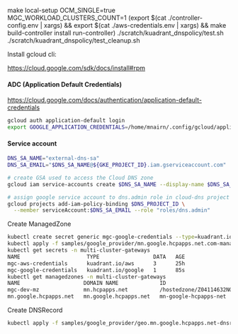 
make local-setup OCM_SINGLE=true MGC_WORKLOAD_CLUSTERS_COUNT=1
(export $(cat ./controller-config.env | xargs) && export $(cat ./aws-credentials.env | xargs) && make build-controller install run-controller)
./scratch/kuadrant_dnspolicy/test.sh
./scratch/kuadrant_dnspolicy/test_cleanup.sh




Install gcloud cli:

https://cloud.google.com/sdk/docs/install#rpm

#### ADC (Application Default Credentials)

https://cloud.google.com/docs/authentication/application-default-credentials

```bash
gcloud auth application-default login
export GOOGLE_APPLICATION_CREDENTIALS=/home/mnairn/.config/gcloud/application_default_credentials.json
```

#### Service account

```bash
DNS_SA_NAME="external-dns-sa"
DNS_SA_EMAIL="$DNS_SA_NAME@${GKE_PROJECT_ID}.iam.gserviceaccount.com"

# create GSA used to access the Cloud DNS zone
gcloud iam service-accounts create $DNS_SA_NAME --display-name $DNS_SA_NAME

# assign google service account to dns.admin role in cloud-dns project
gcloud projects add-iam-policy-binding $DNS_PROJECT_ID \
  --member serviceAccount:$DNS_SA_EMAIL --role "roles/dns.admin"
```

Create ManagedZone

```bash
kubectl create secret generic mgc-google-credentials --type=kuadrant.io/google --from-file=GOOGLE=/home/mnairn/.config/gcloud/application_default_credentials.json --from-literal=PROJECT_ID=it-cloud-gcp-rd-midd-san -n multi-cluster-gateways
kubectl apply -f samples/google_provider/mn.google.hcpapps.net.com-managedzone.yaml -n multi-cluster-gateways
kubectl get secrets -n multi-cluster-gateways
NAME                     TYPE                 DATA   AGE
mgc-aws-credentials      kuadrant.io/aws      3      25h
mgc-google-credentials   kuadrant.io/google   1      85s
kubectl get managedzones -n multi-cluster-gateways
NAME                    DOMAIN NAME             ID                                  RECORD COUNT   NAMESERVERS                                                                                                                             READY
mgc-dev-mz              mn.hcpapps.net          /hostedzone/Z04114632NOABXYWH93QU   8              ["ns-2005.awsdns-58.co.uk","ns-627.awsdns-14.net","ns-1160.awsdns-17.org","ns-263.awsdns-32.com"]                                       True
mn.google.hcpapps.net   mn.google.hcpapps.net   mn-google-hcpapps-net               -1             ["ns-cloud-e4.googledomains.com.","ns-cloud-e4.googledomains.com.","ns-cloud-e4.googledomains.com.","ns-cloud-e4.googledomains.com."]   True
```

Create DNSRecord

```bash
kubectl apply -f samples/google_provider/geo.mn.google.hcpapps.net-dnsrecord.yaml -n multi-cluster-gateways
```